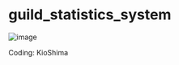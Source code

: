 # guild_statistics_system

![image](https://user-images.githubusercontent.com/6385558/120893128-ce21d700-c611-11eb-8935-02b04edf4b0d.png)

Coding: KioShima
